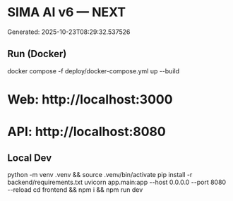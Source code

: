 # SIMA AI v6 — NEXT
Generated: 2025-10-23T08:29:32.537526

## Run (Docker)
docker compose -f deploy/docker-compose.yml up --build
# Web: http://localhost:3000
# API: http://localhost:8080



## Local Dev
python -m venv .venv && source .venv/bin/activate
pip install -r backend/requirements.txt
uvicorn app.main:app --host 0.0.0.0 --port 8080 --reload
cd frontend && npm i && npm run dev
